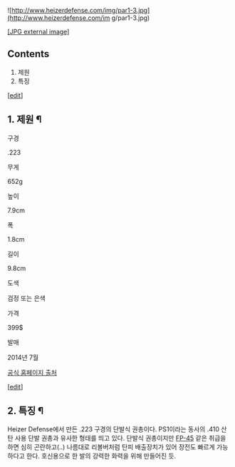 ![http://www.heizerdefense.com/img/par1-3.jpg](http://www.heizerdefense.com/im
g/par1-3.jpg)

[[JPG external image]](http://www.heizerdefense.com/img/par1-3.jpg)

## Contents

    

1. 제원 
2. 특징 

[[edit](http://rigvedawiki.net/r1/wiki.php/PAR1?action=edit&section=1)]

## 1. 제원 ¶

구경

.223

무게

652g

높이

7.9cm

폭

1.8cm

길이

9.8cm

도색

검정 또는 은색

가격

399$

발매

2014년 7월

[공식 홈페이지 출처](http://www.heizerdefense.com/par1-silver.html)

  

[[edit](http://rigvedawiki.net/r1/wiki.php/PAR1?action=edit&section=2)]

## 2. 특징 ¶

Heizer Defense에서 만든 .223 구경의 단발식 권총이다. PS1이라는 동사의 .410 산탄 사용 단발 권총과 유사한 형태를 띄고
있다. 단발식 권총이지만 [FP-45](FP-45.md) 같은 취급을 하면 심히 곤란하고(..) 나름대로 리볼버처럼 탄피 배출장치가
있어 장전도 빠르게 가능하다고 한다. 호신용으로 한 발의 강력한 화력을 위해 만들어진 듯.

